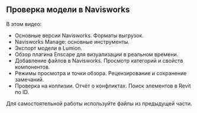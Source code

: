## Проверка модели в Navisworks

В этом видео:

- Основные версии Navisworks. Форматы выгрузок.
- Navisworks Manage: основные инструменты.
- Экспорт модели в Lumion.
- Обзор плагина Enscape для визуализации в реальном времени.
- Добавление файлов в Navisworks. Просмотр категорий и свойств компонентов.
- Режимы просмотра и точки обзора. Рецензирование и сохранение замечаний.
- Проверка на коллизии. Отчёт о конфликтах. Поиск элементов в Revit по ID.

Для самостоятельной работы используйте файлы из предыдущей части.

[](https://player.softculture.cc/embed/online/RPR/RPR_10.24.03_L10-2_Naviswork)
